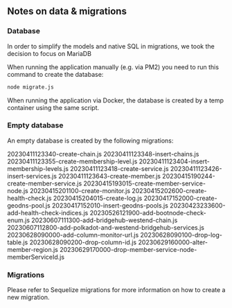 ## Notes on data & migrations

### Database

In order to simplify the models and native SQL in migrations, we took the decision to focus on MariaDB

When running the application manually (e.g. via PM2) you need to run this command to create the database:

```bash
node migrate.js
```

When running the application via Docker, the database is created by a temp container using the same script.

### Empty database

An empty database is created by the following migrations:

20230411123340-create-chain.js
20230411123348-insert-chains.js
20230411123355-create-membership-level.js
20230411123404-insert-membership-levels.js
20230411123418-create-service.js
20230411123426-insert-services.js
20230411123643-create-member.js
20230415190244-create-member-service.js
20230415193015-create-member-service-node.js
20230415201100-create-monitor.js
20230415202600-create-health-check.js
20230415204015-create-log.js
20230417152000-create-geodns-pool.js
20230417152010-insert-geodns-pools.js
20230423233600-add-health-check-indices.js
20230526121900-add-bootnode-check-enum.js
20230607111300-add-bridgehub-westend-chain.js
20230607112800-add-polkadot-and-westend-bridgehub-services.js
20230628090000-add-column-monitor-url.js
20230628090100-drop-log-table.js
20230628090200-drop-column-id.js
20230629160000-alter-member-region.js
20230629170000-drop-member-service-node-memberServiceId.js

### Migrations

Please refer to Sequelize migrations for more information on how to create a new migration.
